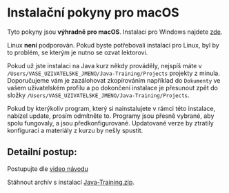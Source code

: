 Instalační pokyny pro macOS
===========================

Tyto pokyny jsou **výhradně pro macOS**.
Instalaci pro Windows najdete [zde](../win/).

Linux **není** podporován. Pokud byste potřebovali instalaci pro Linux,
byl by to problém, se kterým je nutno se ozvat lektorovi.

Pokud už jste instalaci na Java kurz někdy prováděly,
nejspíš máte v `/Users/VASE_UZIVATELSKE_JMENO/Java-Training/Projects`
projekty z minula. Doporučujeme vám je zazálohovat zkopírováním například do `Dokumenty` ve vašem uživatelském profilu
a po dokončení instalace je přesunout zpět do složky
`/Users/VASE_UZIVATELSKE_JMENO/Java-Training/Projects`.

Pokud by kterýkoliv program,
který si nainstalujete v rámci této instalace,
nabízel update, prosím odmítněte to.
Programy jsou přesně vybrané, aby spolu fungovaly, a jsou předkonfigurované.
Updatované verze by ztratily konfiguraci a materiály z kurzu by nešly spustit.


<a id="detailni">Detailní postup:</a>
-------------------------------------

Postupujte dle [video návodu](https://youtu.be/PmgJeo8iiK0)

Stáhnout archív s instalací [Java-Training.zip](https://1drv.ms/u/s!AijQjx8qkEJYea_n4JwaDrBA2y0?e=u2bsR7).
